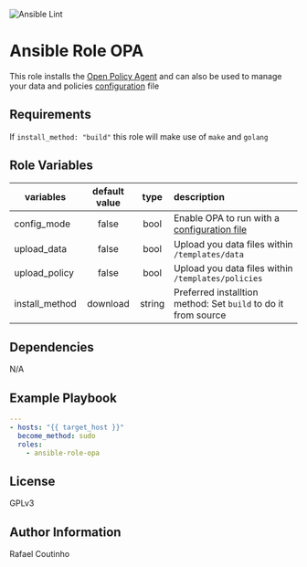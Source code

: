 ![Ansible Lint](https://github.com/rfcoutinho/ansible-role-opa/workflows/Ansible%20Lint/badge.svg)  

Ansible Role OPA
=========

This role installs the [Open Policy Agent](https://www.openpolicyagent.org/) and can also be used to manage your data and policies [configuration](https://www.openpolicyagent.org/docs/latest/configuration/) file

Requirements
------------

If `install_method: "build"` this role will make use of `make` and `golang`

Role Variables
--------------

| variables      | default value  |  type  |  description  |
|----------------|:--------------:|:------:|:--------------|
| config_mode    | false          | bool   | Enable OPA to run with a [configuration file](https://www.openpolicyagent.org/docs/latest/configuration/#example)|
| upload_data    | false          | bool   | Upload you data files within `/templates/data`
| upload_policy  | false          | bool   | Upload you data files within `/templates/policies`
| install_method | download       | string | Preferred installtion method: Set `build` to do it from source


Dependencies
------------

N/A


Example Playbook
----------------

```yaml
---
- hosts: "{{ target_host }}"
  become_method: sudo
  roles:
    - ansible-role-opa
```

License
-------

GPLv3

Author Information
------------------

Rafael Coutinho
